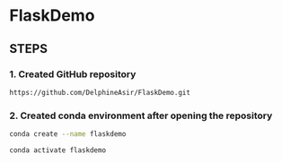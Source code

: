 # FlaskDemo
## STEPS
### 1. Created GitHub repository

```bash
https://github.com/DelphineAsir/FlaskDemo.git
```
### 2. Created conda environment after opening the repository

```bash
conda create --name flaskdemo

```

```bash
conda activate flaskdemo
```